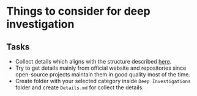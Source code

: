 #  Things to consider for deep investigation

## Tasks

- Collect details which aligns with the structure described [here]().
- Try to get details mainly from official website and repositories since open-source projects maintain them in good quality most of the time.
- Create folder with your selected category inside `Deep Investigations` folder and create `Details.md` for collect the details.